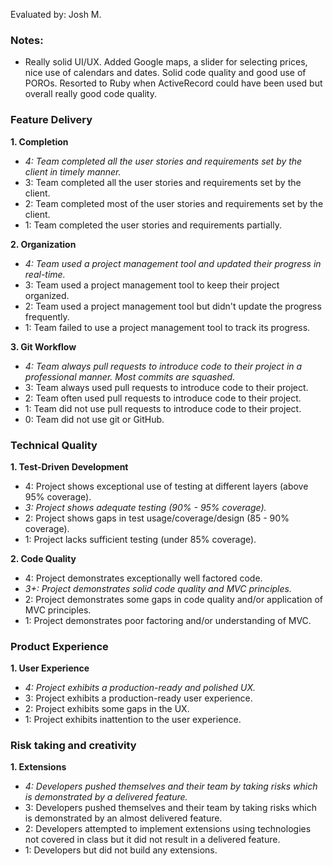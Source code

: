 Evaluated by: Josh M.

### Notes:

- Really solid UI/UX. Added Google maps, a slider for selecting prices, nice use of calendars and dates. Solid code quality and good use of POROs. Resorted to Ruby when ActiveRecord could have been used but overall really good code quality.

### Feature Delivery

**1. Completion**

* *4: Team completed all the user stories and requirements set by the client in timely manner.*
* 3: Team completed all the user stories and requirements set by the client.
* 2: Team completed most of the user stories and requirements set by the client.
* 1: Team completed the user stories and requirements partially.

**2. Organization**

* *4: Team used a project management tool and updated their progress in real-time.*
* 3: Team used a project management tool to keep their project organized.
* 2: Team used a project management tool but didn't update the progress frequently.
* 1: Team failed to use a project management tool to track its progress.

**3. Git Workflow**

* *4: Team always pull requests to introduce code to their project in a professional manner. Most commits are squashed.*
* 3: Team always used pull requests to introduce code to their project.
* 2: Team often used pull requests to introduce code to their project.
* 1: Team did not use pull requests to introduce code to their project.
* 0: Team did not use git or GitHub.

### Technical Quality

**1. Test-Driven Development**

* 4: Project shows exceptional use of testing at different layers (above 95% coverage).
* *3: Project shows adequate testing (90% - 95% coverage).*
* 2: Project shows gaps in test usage/coverage/design (85 - 90% coverage).
* 1: Project lacks sufficient testing (under 85% coverage).

**2. Code Quality**

* 4: Project demonstrates exceptionally well factored code.
* *3+: Project demonstrates solid code quality and MVC principles.*
* 2: Project demonstrates some gaps in code quality and/or application of MVC principles.
* 1: Project demonstrates poor factoring and/or understanding of MVC.

### Product Experience

**1. User Experience**

* *4: Project exhibits a production-ready and polished UX.*
* 3: Project exhibits a production-ready user experience.
* 2: Project exhibits some gaps in the UX.
* 1: Project exhibits inattention to the user experience.

### Risk taking and creativity

**1. Extensions**

* *4: Developers pushed themselves and their team by taking risks which is demonstrated by a delivered feature.*
* 3: Developers pushed themselves and their team by taking risks which is demonstrated by an almost delivered feature.
* 2: Developers attempted to implement extensions using technologies not covered in class but it did not result in a delivered feature.
* 1: Developers but did not build any extensions.
